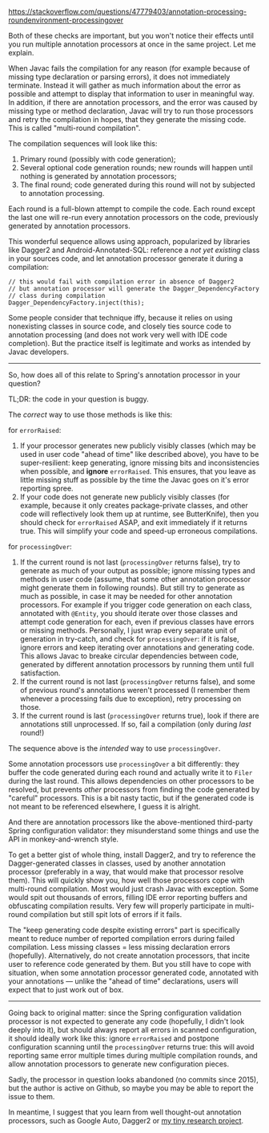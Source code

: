 https://stackoverflow.com/questions/47779403/annotation-processing-roundenvironment-processingover

Both of these checks are important, but you won't notice their effects until you run multiple annotation processors at once in the same project. Let me explain.

When Javac fails the compilation for any reason (for example because of missing type declaration or parsing errors), it does not immediately terminate. Instead it will gather as much information about the error as possible and attempt to display that information to user in meaningful way. In addition, if there are annotation processors, and the error was caused by missing type or method declaration, Javac will try to run those processors and retry the compilation in hopes, that they generate the missing code. This is called "multi-round compilation".

The compilation sequences will look like this:

1. Primary round (possibly with code generation);
2. Several optional code generation rounds; new rounds will happen until nothing is generated by annotation processors;
3. The final round; code generated during this round will not by subjected to annotation processing.

Each round is a full-blown attempt to compile the code. Each round except the last one will re-run every annotation processors on the code, previously generated by annotation processors.

This wonderful sequence allows using approach, popularized by libraries like Dagger2 and Android-Annotated-SQL: reference a *not yet existing* class in your sources code, and let annotation processor generate it during a compilation:

    // this would fail with compilation error in absence of Dagger2
    // but annotation processor will generate the Dagger_DependencyFactory
    // class during compilation
    Dagger_DependencyFactory.inject(this);

Some people consider that technique iffy, because it relies on using nonexisting classes in source code, and closely ties source code to annotation processing (and does not work very well with IDE code completion). But the practice itself is legitimate and works as intended by Javac developers.

----------

So, how does all of this relate to Spring's annotation processor in your question?

TL;DR: the code in your question is buggy.

The *correct* way to use those methods is like this:

for `errorRaised`:

1. If your processor generates new publicly visibly classes (which may be used in user code "ahead of time" like described above), you have to be super-resilient: keep generating, ignore missing bits and inconsistencies when possible, and **ignore** `errorRaised`. This ensures, that you leave as little missing stuff as possible by the time the Javac goes on it's error reporting spree.
2. If your code does not generate new publicly visibly classes (for example, because it only creates package-private classes, and other code will reflectively look them up at runtime, see ButterKnife), then you should check for `errorRaised` ASAP, and exit immediately if it returns true. This will simplify your code and speed-up erroneous compilations.

for `processingOver`:

1. If the current round is not last (`processingOver` returns false), try to generate as much of your output as possible; ignore missing types and methods in user code (assume, that some other annotation processor might generate them in following rounds). But still try to generate as much as possible, in case it may be needed for other annotation processors. For example if you trigger code generation on each class, annotated with `@Entity`, you should iterate over those classes and attempt code generation for each, even if previous classes have errors or missing methods. Personally, I just wrap every separate unit of generation in try-catch, and check for `processingOver`: if it is false, ignore errors and keep iterating over annotations and generating code. This allows Javac to breake circular dependencies between code, generated by different annotation processors by running them until full satisfaction.
2. If the current round is not last (`processingOver` returns false), and some of previous round's annotations weren't processed (I remember them whenever a processing fails due to exception), retry processing on those.
3. If the current round is last (`processingOver` returns true), look if there are annotations still unprocessed. If so, fail a compilation (only during *last* round!)

The sequence above is the *intended* way to use `processingOver`.

Some annotation processors use `processingOver` a bit differently: they buffer the code generated during each round and actually write it to `Filer` during the last round. This allows dependencies on other processors to be resolved, but prevents *other* processors from finding the code generated by "careful" processors. This is a bit nasty tactic, but if the generated code is not meant to be referenced elsewhere, I guess it is alright.

And there are annotation processors like the above-mentioned third-party Spring configuration validator: they misunderstand some things and use the API in monkey-and-wrench style.

To get a better gist of whole thing, install Dagger2, and try to reference the Dagger-generated classes in classes, used by another annotation processor (preferably in a way, that would make that processor resolve them). This will quickly show you, how well those processors cope with multi-round compilation. Most would just crash Javac with exception. Some would spit out thousands of errors, filling IDE error reporting buffers and obfuscating compilation results. Very few will properly participate in multi-round compilation but still spit lots of errors if it fails.

The "keep generating code despite existing errors" part is specifically meant to reduce number of reported compilation errors during failed compilation. Less missing classes = less missing declaration errors (hopefully). Alternatively, do not create annotation processors, that incite user to reference code generated by them. But you still have to cope with situation, when some annotation processor generated code, annotated with your annotations — unlike the "ahead of time" declarations, users will expect that to just work out of box.

----------

Going back to original matter: since the Spring configuration validation processor is not expected to generate any code (hopefully, I didn't look deeply into it), but should always report all errors in scanned configuration, it should ideally work like this: ignore `errorRaised` and postpone configuration scanning until the `processingOver` returns true: this will avoid reporting same error multiple times during multiple compilation rounds, and allow annotation processors to generate new configuration pieces.

Sadly, the processor in question looks abandoned (no commits since 2015), but the author is active on Github, so maybe you may be able to report the issue to them.

In meantime, I suggest that you learn from well thought-out annotation processors, such as Google Auto, Dagger2 or [my tiny research project](https://github.com/chdir/aidl2/).